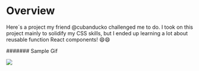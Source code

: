 # Overview
Here´s a project my friend @cubanducko challenged me to do.
I took on this project mainly to solidify my CSS skills, but I ended up learning a lot about reusable function React components! 😄😄

####### Sample Gif

![](https://github.com/MSiestoGarabana/airbnb-landing-page-clone/blob/main/AIRBNBGIFLQ.gif)
